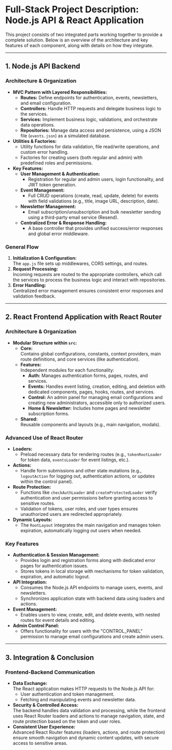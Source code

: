 # Full-Stack Project Description: Node.js API & React Application

This project consists of two integrated parts working together to provide a complete solution. Below is an overview of the architecture and key features of each component, along with details on how they integrate.

---

## 1. Node.js API Backend

### Architecture & Organization
- **MVC Pattern with Layered Responsibilities:**
  - **Routes:** Define endpoints for authentication, events, newsletters, and email configuration.
  - **Controllers:** Handle HTTP requests and delegate business logic to the services.
  - **Services:** Implement business logic, validations, and orchestrate data operations.
  - **Repositories:** Manage data access and persistence, using a JSON file (`events.json`) as a simulated database.
- **Utilities & Factories:**
  - Utility functions for data validation, file read/write operations, and custom error handling.
  - Factories for creating users (both regular and admin) with predefined roles and permissions.
- **Key Features:**
  - **User Management & Authentication:**
    - Registration for regular and admin users, login functionality, and JWT token generation.
  - **Event Management:**
    - Full CRUD operations (create, read, update, delete) for events with field validations (e.g., title, image URL, description, date).
  - **Newsletter Management:**
    - Email subscription/unsubscription and bulk newsletter sending using a third-party email service (Resend).
  - **Centralized Error & Response Handling:**
    - A base controller that provides unified success/error responses and global error middleware.

### General Flow
1. **Initialization & Configuration:**  
   The `app.js` file sets up middlewares, CORS settings, and routes.
2. **Request Processing:**  
   Incoming requests are routed to the appropriate controllers, which call the services to process the business logic and interact with repositories.
3. **Error Handling:**  
   Centralized error management ensures consistent error responses and validation feedback.

---

## 2. React Frontend Application with React Router

### Architecture & Organization
- **Modular Structure within `src`:**
  - **Core:**  
    Contains global configurations, constants, context providers, main route definitions, and core services (like authentication).
  - **Features:**  
    Independent modules for each functionality:
    - **Auth:** Manages authentication forms, pages, routes, and services.
    - **Events:** Handles event listing, creation, editing, and deletion with dedicated components, pages, hooks, routes, and services.
    - **Control:** An admin panel for managing email configurations and creating new administrators, accessible only to authorized users.
    - **Home & Newsletter:** Includes home pages and newsletter subscription forms.
  - **Shared:**  
    Reusable components and layouts (e.g., main navigation, modals).

### Advanced Use of React Router
- **Loaders:**  
  - Preload necessary data for rendering routes (e.g., `tokenRootLoader` for token data, `eventsLoader` for event listings, etc.).
- **Actions:**  
  - Handle form submissions and other state mutations (e.g., `logoutAction` for logging out, authentication actions, or updates within the control panel).
- **Route Protection:**  
  - Functions like `checkAuthLoader` and `createProtectedLoader` verify authentication and user permissions before granting access to sensitive routes.
  - Validation of tokens, user roles, and user types ensures unauthorized users are redirected appropriately.
- **Dynamic Layouts:**  
  - The `RootLayout` integrates the main navigation and manages token expiration, automatically logging out users when needed.

### Key Features
- **Authentication & Session Management:**
  - Provides login and registration forms along with dedicated error pages for authentication issues.
  - Stores tokens in local storage with mechanisms for token validation, expiration, and automatic logout.
- **API Integration:**
  - Consumes the Node.js API endpoints to manage users, events, and newsletters.
  - Synchronizes application state with backend data using loaders and actions.
- **Event Management:**
  - Enables users to view, create, edit, and delete events, with nested routes for event details and editing.
- **Admin Control Panel:**
  - Offers functionality for users with the "CONTROL_PANEL" permission to manage email configurations and create admin users.

---

## 3. Integration & Conclusion

### Frontend-Backend Communication
- **Data Exchange:**  
  The React application makes HTTP requests to the Node.js API for:
  - User authentication and token management.
  - Fetching and manipulating events and newsletter data.
- **Security & Controlled Access:**  
  The backend handles data validation and processing, while the frontend uses React Router loaders and actions to manage navigation, state, and route protection based on the token and user roles.
- **Consistent User Experience:**  
  Advanced React Router features (loaders, actions, and route protection) ensure smooth navigation and dynamic content updates, with secure access to sensitive areas.


